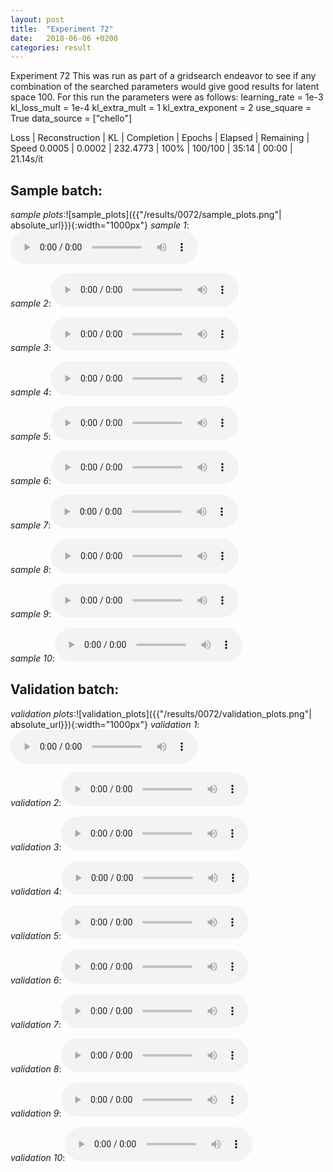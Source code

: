 ```yaml
---
layout: post
title:  "Experiment 72"
date:   2018-06-06 +0200
categories: result
---
```

Experiment 72
This was run as part of a gridsearch endeavor to see if any combination of the searched parameters would give good results for latent space 100.
For this run the parameters were as follows:
learning_rate = 1e-3
kl_loss_mult = 1e-4
kl_extra_mult = 1
kl_extra_exponent = 2
use_square = True
data_source = ["chello"]

Loss | Reconstruction | KL | Completion | Epochs | Elapsed | Remaining | Speed
0.0005 | 0.0002 | 232.4773 | 100% | 100/100 | 35:14 | 00:00 | 21.14s/it



## **Sample batch**:
_sample plots_:![sample_plots]({{"/results/0072/sample_plots.png"| absolute_url}}){:width="1000px"}
_sample 1_:<audio src="/ResultsOverview/results/0072/sample_1.wav" controls preload></audio>

_sample 2_:<audio src="/ResultsOverview/results/0072/sample_2.wav" controls preload></audio>

_sample 3_:<audio src="/ResultsOverview/results/0072/sample_3.wav" controls preload></audio>

_sample 4_:<audio src="/ResultsOverview/results/0072/sample_4.wav" controls preload></audio>

_sample 5_:<audio src="/ResultsOverview/results/0072/sample_5.wav" controls preload></audio>

_sample 6_:<audio src="/ResultsOverview/results/0072/sample_6.wav" controls preload></audio>

_sample 7_:<audio src="/ResultsOverview/results/0072/sample_7.wav" controls preload></audio>

_sample 8_:<audio src="/ResultsOverview/results/0072/sample_8.wav" controls preload></audio>

_sample 9_:<audio src="/ResultsOverview/results/0072/sample_9.wav" controls preload></audio>

_sample 10_:<audio src="/ResultsOverview/results/0072/sample_10.wav" controls preload></audio>

## **Validation batch**:
_validation plots_:![validation_plots]({{"/results/0072/validation_plots.png"| absolute_url}}){:width="1000px"}
_validation 1_:<audio src="/ResultsOverview/results/0072/validation_1.wav" controls preload></audio>

_validation 2_:<audio src="/ResultsOverview/results/0072/validation_2.wav" controls preload></audio>

_validation 3_:<audio src="/ResultsOverview/results/0072/validation_3.wav" controls preload></audio>

_validation 4_:<audio src="/ResultsOverview/results/0072/validation_4.wav" controls preload></audio>

_validation 5_:<audio src="/ResultsOverview/results/0072/validation_5.wav" controls preload></audio>

_validation 6_:<audio src="/ResultsOverview/results/0072/validation_6.wav" controls preload></audio>

_validation 7_:<audio src="/ResultsOverview/results/0072/validation_7.wav" controls preload></audio>

_validation 8_:<audio src="/ResultsOverview/results/0072/validation_8.wav" controls preload></audio>

_validation 9_:<audio src="/ResultsOverview/results/0072/validation_9.wav" controls preload></audio>

_validation 10_:<audio src="/ResultsOverview/results/0072/validation_10.wav" controls preload></audio>
